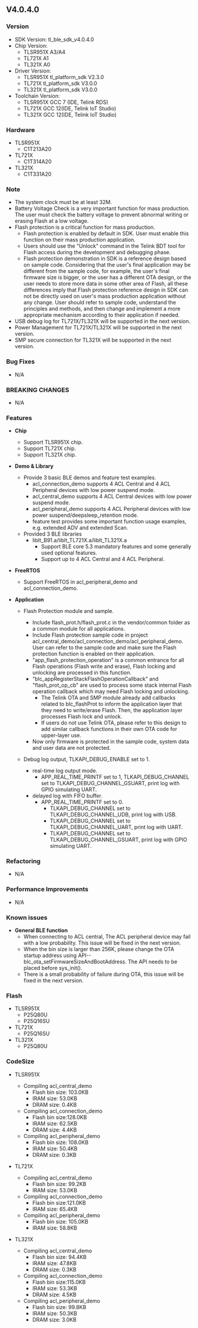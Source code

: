 ## V4.0.4.0

### Version

* SDK Version: tl_ble_sdk_v4.0.4.0
* Chip Version: 
  - TLSR951X		A3/A4
  - TL721X			A1
  - TL321X			A0
* Driver Version: 
  - TLSR951X		tl_platform_sdk V2.3.0
  - TL721X			tl_platform_sdk V3.0.0
  - TL321X			tl_platform_sdk V3.0.0
* Toolchain Version:
  - TLSR951X		GCC 7 (IDE, Telink RDS)
  - TL721X			GCC 12(IDE, Telink IoT Studio)
  - TL321X			GCC 12(IDE, Telink IoT Studio)

### Hardware
* TLSR951X
  - C1T213A20
* TL721X
  - C1T314A20
* TL321X
  - C1T331A20
  
### Note
* The system clock must be at least 32M.
* Battery Voltage Check is a very important function for mass production. The user must check the battery voltage to prevent abnormal writing or erasing Flash at a low voltage.
* Flash protection is a critical function for mass production. 
	- Flash protection is enabled by default in SDK. User must enable this function on their mass production application. 
	- Users should use the "Unlock" command in the Telink BDT tool for Flash access during the development and debugging phase.
	- Flash protection demonstration in SDK is a reference design based on sample code. Considering that the user's final application may be different from the sample code, 
	for example, the user's final firmware size is bigger, or the user has a different OTA design, or the user needs to store more data in some other area of Flash, 
	all these differences imply that Flash protection reference design in SDK can not be directly used on user's mass production application without any change. 
	User should refer to sample code, understand the principles and methods, and then change and implement a more appropriate mechanism according to their application if needed.
* USB debug log for TL721X/TL321X will be supported in the next version.
* Power Management for TL721X/TL321X will be supported in the next version.
* SMP secure connection for TL321X will be supported in the next version.

### Bug Fixes
   * N/A

### BREAKING CHANGES 	
   * N/A
  
### Features
* **Chip**
  - Support TLSR951X chip.
  - Support TL721X chip.
  - Support TL321X chip.
* **Demo & Library**
  - Provide 3 basic BLE demos and feature test examples.
	- acl_connection_demo supports 4 ACL Central and 4 ACL Peripheral devices with low power suspend mode.
	- acl_central_demo supports 4 ACL Central devices with low power suspend mode.
	- acl_peripheral_demo supports 4 ACL Peripheral devices with low power suspend/deepsleep_retention mode.
	- feature test provides some important function usage examples, e.g. extended ADV and extended Scan.
  - Provided 3 BLE libraries
    - liblt_B91.a/liblt_TL721X.a/liblt_TL321X.a
	  - Support BLE core 5.3 mandatory features and some generally used optional features.
	  - Support up to 4 ACL Central and 4 ACL Peripheral.	

* **FreeRTOS**
  - Support FreeRTOS in acl_peripheral_demo and acl_connection_demo. 
  
* **Application**
  - Flash Protection module and sample.
	- Include flash_prot.h/flash_prot.c in the vendor/common folder as a common module for all applications.
	- Include Flash protection sample code in project acl_central_demo/acl_connection_demo/acl_peripheral_demo. User can refer to the sample code and make sure the Flash protection function is enabled on their application.
	- "app_flash_protection_operation" is a common entrance for all Flash operations (Flash write and erase), Flash locking and unlocking are processed in this function.
	- "blc_appRegisterStackFlashOperationCallback" and "flash_prot_op_cb" are used to process some stack internal Flash operation callback which may need Flash locking and unlocking.
	  - The Telink OTA and SMP module already add callbacks related to blc_flashProt to inform the application layer that they need to write/erase Flash. Then, the application layer processes Flash lock and unlock.
	  - If users do not use Telink OTA, please refer to this design to add similar callback functions in their own OTA code for upper-layer use.
	- Now only firmware is protected in the sample code, system data and user data are not protected.

  - Debug log output, TLKAPI_DEBUG_ENABLE set to 1.
	- real-time log output mode.
	  - APP_REAL_TIME_PRINTF set to 1, TLKAPI_DEBUG_CHANNEL set to TLKAPI_DEBUG_CHANNEL_GSUART, print log with GPIO simulating UART.
	- delayed log with FIFO buffer.
	  - APP_REAL_TIME_PRINTF set to 0.
		- TLKAPI_DEBUG_CHANNEL set to TLKAPI_DEBUG_CHANNEL_UDB, print log with USB.
		- TLKAPI_DEBUG_CHANNEL set to TLKAPI_DEBUG_CHANNEL_UART, print log with UART.
		- TLKAPI_DEBUG_CHANNEL set to TLKAPI_DEBUG_CHANNEL_GSUART, print log with GPIO simulating UART.
### Refactoring
   * N/A

### Performance Improvements
   * N/A


### Known issues
* **General BLE function**
  - When connecting to ACL central, The ACL peripheral device may fail with a low probability. This issue will be fixed in the next version.
  - When the bin size is larger than 256K, please change the OTA startup address using API--blc_ota_setFirmwareSizeAndBootAddress. The API needs to be placed before sys_init().
  - There is a small probability of failure during OTA, this issue will be fixed in the next version.

### Flash
* TLSR951X
  - P25Q80U
  - P25Q16SU
* TL721X
  - P25Q16SU
* TL321X
  - P25Q80U

### CodeSize
* TLSR951X
  - Compiling acl_central_demo
    - Flash bin size: 103.0KB
    - IRAM size: 53.0KB
    - DRAM size: 0.4KB
  - Compiling acl_connection_demo
    - Flash bin size:128.0KB 
    - IRAM size: 62.5KB
    - DRAM size: 4.4KB
  - Compiling acl_peripheral_demo
    - Flash bin size: 108.0KB
    - IRAM size: 50.4KB
    - DRAM size: 0.3KB 

* TL721X
  - Compiling acl_central_demo
    - Flash bin size: 99.2KB
    - IRAM size: 53.0KB
  - Compiling acl_connection_demo
    - Flash bin size:121.0KB 
    - IRAM size: 65.4KB
  - Compiling acl_peripheral_demo
    - Flash bin size: 105.0KB
    - IRAM size: 58.8KB

* TL321X
  - Compiling acl_central_demo
    - Flash bin size: 94.4KB
    - IRAM size: 47.8KB
    - DRAM size: 0.3KB
  - Compiling acl_connection_demo
    - Flash bin size:115.0KB 
    - IRAM size: 53.3KB
    - DRAM size: 4.5KB
  - Compiling acl_peripheral_demo
    - Flash bin size: 99.8KB
    - IRAM size: 50.3KB
    - DRAM size: 3.0KB 
